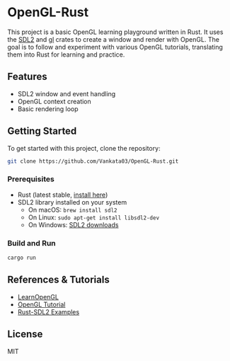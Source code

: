# OpenGL-Rust

This project is a basic OpenGL learning playground written in Rust. It uses the [SDL2](https://crates.io/crates/sdl2) and [gl](https://crates.io/crates/gl) crates to create a window and render with OpenGL. The goal is to follow and experiment with various OpenGL tutorials, translating them into Rust for learning and practice.

## Features

- SDL2 window and event handling
- OpenGL context creation
- Basic rendering loop

## Getting Started
To get started with this project, clone the repository:

```sh
git clone https://github.com/Vankata03/OpenGL-Rust.git
```

### Prerequisites

- Rust (latest stable, [install here](https://rustup.rs/))
- SDL2 library installed on your system
  - On macOS: `brew install sdl2`
  - On Linux: `sudo apt-get install libsdl2-dev`
  - On Windows: [SDL2 downloads](https://www.libsdl.org/download-2.0.php)

### Build and Run

```sh
cargo run
```

## References & Tutorials

- [LearnOpenGL](https://learnopengl.com/)
- [OpenGL Tutorial](https://www.opengl-tutorial.org/)
- [Rust-SDL2 Examples](https://github.com/Rust-SDL2/rust-sdl2)

## License

MIT
